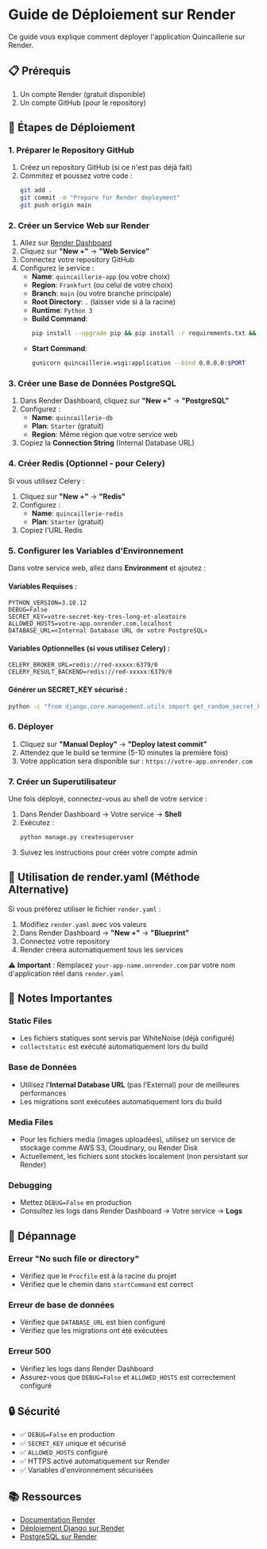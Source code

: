 # Guide de Déploiement sur Render

Ce guide vous explique comment déployer l'application Quincaillerie sur Render.

## 📋 Prérequis

1. Un compte Render (gratuit disponible)
2. Un compte GitHub (pour le repository)

## 🚀 Étapes de Déploiement

### 1. Préparer le Repository GitHub

1. Créez un repository GitHub (si ce n'est pas déjà fait)
2. Commitez et poussez votre code :
   ```bash
   git add .
   git commit -m "Prepare for Render deployment"
   git push origin main
   ```

### 2. Créer un Service Web sur Render

1. Allez sur [Render Dashboard](https://dashboard.render.com/)
2. Cliquez sur **"New +"** → **"Web Service"**
3. Connectez votre repository GitHub
4. Configurez le service :
   - **Name**: `quincaillerie-app` (ou votre choix)
   - **Region**: `Frankfurt` (ou celui de votre choix)
   - **Branch**: `main` (ou votre branche principale)
   - **Root Directory**: `.` (laisser vide si à la racine)
   - **Runtime**: `Python 3`
   - **Build Command**: 
     ```bash
     pip install --upgrade pip && pip install -r requirements.txt && python manage.py migrate --noinput && python manage.py collectstatic --noinput
     ```
   - **Start Command**: 
     ```bash
     gunicorn quincaillerie.wsgi:application --bind 0.0.0.0:$PORT
     ```

### 3. Créer une Base de Données PostgreSQL

1. Dans Render Dashboard, cliquez sur **"New +"** → **"PostgreSQL"**
2. Configurez :
   - **Name**: `quincaillerie-db`
   - **Plan**: `Starter` (gratuit)
   - **Region**: Même région que votre service web
3. Copiez la **Connection String** (Internal Database URL)

### 4. Créer Redis (Optionnel - pour Celery)

Si vous utilisez Celery :
1. Cliquez sur **"New +"** → **"Redis"**
2. Configurez :
   - **Name**: `quincaillerie-redis`
   - **Plan**: `Starter` (gratuit)
3. Copiez l'URL Redis

### 5. Configurer les Variables d'Environnement

Dans votre service web, allez dans **Environment** et ajoutez :

#### Variables Requises :

```
PYTHON_VERSION=3.10.12
DEBUG=False
SECRET_KEY=votre-secret-key-tres-long-et-aleatoire
ALLOWED_HOSTS=votre-app.onrender.com,localhost
DATABASE_URL=<Internal Database URL de votre PostgreSQL>
```

#### Variables Optionnelles (si vous utilisez Celery) :

```
CELERY_BROKER_URL=redis://red-xxxxx:6379/0
CELERY_RESULT_BACKEND=redis://red-xxxxx:6379/0
```

#### Générer un SECRET_KEY sécurisé :

```bash
python -c "from django.core.management.utils import get_random_secret_key; print(get_random_secret_key())"
```

### 6. Déployer

1. Cliquez sur **"Manual Deploy"** → **"Deploy latest commit"**
2. Attendez que le build se termine (5-10 minutes la première fois)
3. Votre application sera disponible sur : `https://votre-app.onrender.com`

### 7. Créer un Superutilisateur

Une fois déployé, connectez-vous au shell de votre service :

1. Dans Render Dashboard → Votre service → **Shell**
2. Exécutez :
   ```bash
   python manage.py createsuperuser
   ```
3. Suivez les instructions pour créer votre compte admin

## 🔧 Utilisation de render.yaml (Méthode Alternative)

Si vous préférez utiliser le fichier `render.yaml` :

1. Modifiez `render.yaml` avec vos valeurs
2. Dans Render Dashboard → **"New +"** → **"Blueprint"**
3. Connectez votre repository
4. Render créera automatiquement tous les services

⚠️ **Important** : Remplacez `your-app-name.onrender.com` par votre nom d'application réel dans `render.yaml`

## 📝 Notes Importantes

### Static Files
- Les fichiers statiques sont servis par WhiteNoise (déjà configuré)
- `collectstatic` est exécuté automatiquement lors du build

### Base de Données
- Utilisez l'**Internal Database URL** (pas l'External) pour de meilleures performances
- Les migrations sont exécutées automatiquement lors du build

### Media Files
- Pour les fichiers media (images uploadées), utilisez un service de stockage comme AWS S3, Cloudinary, ou Render Disk
- Actuellement, les fichiers sont stockés localement (non persistant sur Render)

### Debugging
- Mettez `DEBUG=False` en production
- Consultez les logs dans Render Dashboard → Votre service → **Logs**

## 🐛 Dépannage

### Erreur "No such file or directory"
- Vérifiez que le `Procfile` est à la racine du projet
- Vérifiez que le chemin dans `startCommand` est correct

### Erreur de base de données
- Vérifiez que `DATABASE_URL` est bien configuré
- Vérifiez que les migrations ont été exécutées

### Erreur 500
- Vérifiez les logs dans Render Dashboard
- Assurez-vous que `DEBUG=False` et `ALLOWED_HOSTS` est correctement configuré

## 🔒 Sécurité

- ✅ `DEBUG=False` en production
- ✅ `SECRET_KEY` unique et sécurisé
- ✅ `ALLOWED_HOSTS` configuré
- ✅ HTTPS activé automatiquement sur Render
- ✅ Variables d'environnement sécurisées

## 📚 Ressources

- [Documentation Render](https://render.com/docs)
- [Déploiement Django sur Render](https://render.com/docs/deploy-django)
- [PostgreSQL sur Render](https://render.com/docs/databases)

